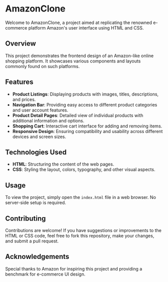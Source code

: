 # AmazonClone

Welcome to AmazonClone, a project aimed at replicating the renowned e-commerce platform Amazon's user interface using HTML and CSS.

## Overview
This project demonstrates the frontend design of an Amazon-like online shopping platform. It showcases various components and layouts commonly found on such platforms.

## Features
- **Product Listings**: Displaying products with images, titles, descriptions, and prices.
- **Navigation Bar**: Providing easy access to different product categories and user account features.
- **Product Detail Pages**: Detailed view of individual products with additional information and options.
- **Shopping Cart**: Interactive cart interface for adding and removing items.
- **Responsive Design**: Ensuring compatibility and usability across different devices and screen sizes.

## Technologies Used
- **HTML**: Structuring the content of the web pages.
- **CSS**: Styling the layout, colors, typography, and other visual aspects.

## Usage
To view the project, simply open the `index.html` file in a web browser. No server-side setup is required.

## Contributing
Contributions are welcome! If you have suggestions or improvements to the HTML or CSS code, feel free to fork this repository, make your changes, and submit a pull request.


## Acknowledgements
Special thanks to Amazon for inspiring this project and providing a benchmark for e-commerce UI design.
